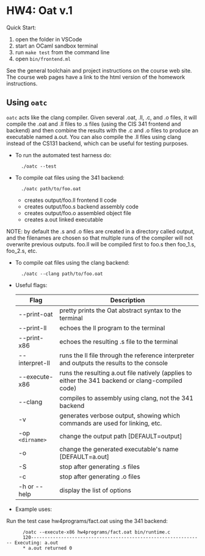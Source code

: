 # HW4: Oat v.1

Quick Start:

1. open the folder in VSCode
2. start an OCaml sandbox terminal
3. run `make test` from the command line
4. open `bin/frontend.ml`

See the general toolchain and project instructions on the course web site. The
course web pages have a link to the html version of the homework instructions.


Using ``oatc``
--------------

``oatc`` acts like the clang compiler.  Given several .oat, .ll, .c, and .o
files, it will compile the .oat and .ll files to .s files (using the CIS 341
frontend and backend) and then combine the results with the .c and .o files to
produce an executable named a.out.  You can also compile the .ll files using
clang instead of the CS131 backend, which can be useful for testing purposes.


* To run the automated test harness do:

        ./oatc --test

* To compile oat files using the 341 backend:

        ./oatc path/to/foo.oat

  - creates output/foo.ll  frontend ll code
  - creates output/foo.s   backend assembly code
  - creates output/foo.o   assembled object file
  - creates a.out          linked executable

 NOTE: by default the .s and .o files are created in 
 a directory called output, and the filenames are 
 chosen so that multiple runs of the compiler will
 not overwrite previous outputs.  foo.ll will be 
 compiled first to foo.s then foo_1.s, foo_2.s, etc.


* To compile oat files using the clang backend:

        ./oatc --clang path/to/foo.oat

* Useful flags:

  | Flag              | Description                                                                                       |
  |-------------------|---------------------------------------------------------------------------------------------------|
  | --print-oat       | pretty prints the Oat abstract syntax to the terminal                                             |
  | --print-ll        | echoes the ll program to the terminal                                                             |
  | --print-x86       | echoes the resulting .s file to the terminal                                                      |
  | --interpret-ll    | runs the ll file through the reference interpreter and outputs the results to the console         |
  | --execute-x86     | runs the resulting a.out file natively (applies to either the 341 backend or clang-compiled code) |
  | --clang           | compiles to assembly using clang, not the 341 backend                                             |
  | -v                | generates verbose output, showing which commands are used for linking, etc.                       |
  | -op ``<dirname>`` | change the output path [DEFAULT=output]                                                           |
  | -o                | change the generated executable's name [DEFAULT=a.out]                                            |
  | -S                | stop after generating .s files                                                                    |
  | -c                | stop after generating .o files                                                                    |
  | -h or --help      | display the list of options                                                                       |


* Example uses:

Run the test case hw4programs/fact.oat using the 341 backend:

          /oatc --execute-x86 hw4programs/fact.oat bin/runtime.c 
          120--------------------------------------------------------------- Executing: a.out
          * a.out returned 0

